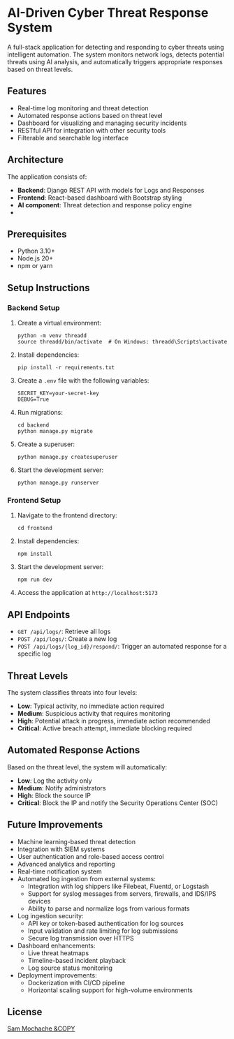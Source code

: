 # AI-Driven Cyber Threat Response System

A full-stack application for detecting and responding to cyber threats using intelligent automation. The system monitors network logs, detects potential threats using AI analysis, and automatically triggers appropriate responses based on threat levels.

## Features

- Real-time log monitoring and threat detection
- Automated response actions based on threat level
- Dashboard for visualizing and managing security incidents
- RESTful API for integration with other security tools
- Filterable and searchable log interface

## Architecture

The application consists of:

- **Backend**: Django REST API with models for Logs and Responses
- **Frontend**: React-based dashboard with Bootstrap styling
- **AI component**: Threat detection and response policy engine
- 

## Prerequisites

- Python 3.10+
- Node.js 20+
- npm or yarn

## Setup Instructions

### Backend Setup

1. Create a virtual environment:
   ```
   python -m venv threadd
   source threadd/bin/activate  # On Windows: threadd\Scripts\activate
   ```

2. Install dependencies:
   ```
   pip install -r requirements.txt
   ```

3. Create a `.env` file with the following variables:
   ```
   SECRET_KEY=your-secret-key
   DEBUG=True
   ```

4. Run migrations:
   ```
   cd backend
   python manage.py migrate
   ```

5. Create a superuser:
   ```
   python manage.py createsuperuser
   ```

6. Start the development server:
   ```
   python manage.py runserver
   ```

### Frontend Setup

1. Navigate to the frontend directory:
   ```
   cd frontend
   ```

2. Install dependencies:
   ```
   npm install
   ```

3. Start the development server:
   ```
   npm run dev
   ```

4. Access the application at `http://localhost:5173`

## API Endpoints

- `GET /api/logs/`: Retrieve all logs
- `POST /api/logs/`: Create a new log
- `POST /api/logs/{log_id}/respond/`: Trigger an automated response for a specific log

## Threat Levels

The system classifies threats into four levels:

- **Low**: Typical activity, no immediate action required
- **Medium**: Suspicious activity that requires monitoring
- **High**: Potential attack in progress, immediate action recommended
- **Critical**: Active breach attempt, immediate blocking required

## Automated Response Actions

Based on the threat level, the system will automatically:

- **Low**: Log the activity only
- **Medium**: Notify administrators
- **High**: Block the source IP
- **Critical**: Block the IP and notify the Security Operations Center (SOC)

## Future Improvements

- Machine learning-based threat detection  
- Integration with SIEM systems  
- User authentication and role-based access control  
- Advanced analytics and reporting  
- Real-time notification system  
- Automated log ingestion from external systems:  
  - Integration with log shippers like Filebeat, Fluentd, or Logstash  
  - Support for syslog messages from servers, firewalls, and IDS/IPS devices  
  - Ability to parse and normalize logs from various formats  
- Log ingestion security:  
  - API key or token-based authentication for log sources  
  - Input validation and rate limiting for log submissions  
  - Secure log transmission over HTTPS  
- Dashboard enhancements:  
  - Live threat heatmaps  
  - Timeline-based incident playback  
  - Log source status monitoring  
- Deployment improvements:  
  - Dockerization with CI/CD pipeline  
  - Horizontal scaling support for high-volume environments  



## License

[Sam Mochache &COPY](https://thread-6im3.onrender.com/)
